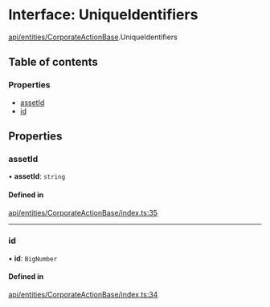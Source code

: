 # Interface: UniqueIdentifiers

[api/entities/CorporateActionBase](../wiki/api.entities.CorporateActionBase).UniqueIdentifiers

## Table of contents

### Properties

- [assetId](../wiki/api.entities.CorporateActionBase.UniqueIdentifiers#assetid)
- [id](../wiki/api.entities.CorporateActionBase.UniqueIdentifiers#id)

## Properties

### assetId

• **assetId**: `string`

#### Defined in

[api/entities/CorporateActionBase/index.ts:35](https://github.com/PolymeshAssociation/polymesh-sdk/blob/9a8715021/src/api/entities/CorporateActionBase/index.ts#L35)

___

### id

• **id**: `BigNumber`

#### Defined in

[api/entities/CorporateActionBase/index.ts:34](https://github.com/PolymeshAssociation/polymesh-sdk/blob/9a8715021/src/api/entities/CorporateActionBase/index.ts#L34)
